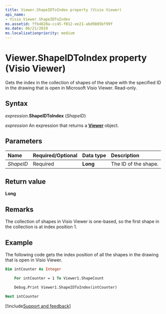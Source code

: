 ```yaml
---
title: Viewer.ShapeIDToIndex property (Visio Viewer)
api_name:
- Visio.Viewer.ShapeIDToIndex
ms.assetid: ffb4020a-cc45-f012-ee21-abd9805bf99f
ms.date: 06/21/2019
ms.localizationpriority: medium
---
```



# Viewer.ShapeIDToIndex property (Visio Viewer)

Gets the index in the collection of shapes of the shape with the specified ID in the drawing that is open in Microsoft Visio Viewer. Read-only.


## Syntax

_expression_.**ShapeIDToIndex** (_ShapeID_)

_expression_ An expression that returns a **[Viewer](Visio.Viewer.md)** object.


## Parameters

|Name|Required/Optional|Data type|Description|
|:-----|:-----|:-----|:-----|
|_ShapeID_|Required| **Long**|The ID of the shape.|

## Return value

**Long**


## Remarks

The collection of shapes in Visio Viewer is one-based, so the first shape in the collection is at index position 1.


## Example

The following code gets the index position of all the shapes in the drawing that is open in Visio Viewer.

```vb
Dim intCounter As Integer

    For intCounter = 1 To Viewer1.ShapeCount

    Debug.Print Viewer1.ShapeIDToIndex(intCounter)

Next intCounter

```

[!include[Support and feedback](~/includes/feedback-boilerplate.md)]
